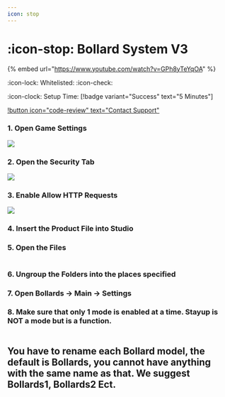 ```yaml
---
icon: stop
---
```


# :icon-stop: Bollard System V3

{% embed url="https://www.youtube.com/watch?v=GPh8yTeYqOA" %}

:icon-lock: Whitelisted: :icon-check:

:icon-clock: Setup Time: [!badge variant="Success" text="5 Minutes"]

[!button icon="code-review" text="Contact Support"](https://discord.gg/architech)


### 1. **Open Game Settings**

![](<https://files.gitbook.com/v0/b/gitbook-x-prod.appspot.com/o/spaces%2Fudgwvw8daCrADYEGvCEn%2Fuploads%2F8U67XbRjqf7y6BjDgDkc%2FScreenshot%202022-12-16%20at%205.40.26%20PM.png?alt=media&token=49571fcc-20b0-4efd-96d1-e2b131707fbf>)

### 2\. **Open the Security Tab**

![](<https://files.gitbook.com/v0/b/gitbook-x-prod.appspot.com/o/spaces%2Fudgwvw8daCrADYEGvCEn%2Fuploads%2FiGhOvQo1KUxanK4hJDak%2FScreenshot%202022-12-16%20at%205.41.25%20PM.png?alt=media&token=74694179-10d6-4227-a17e-470b4669fcb2>)

### 3\. **Enable Allow HTTP Requests**

![](<[https://files.gitbook.com/v0/b/gitbook-x-prod.appspot.com/o/spaces%2Fudgwvw8daCrADYEGvCEn%2Fuploads%2FiGhOvQo1KUxanK4hJDak%2FScreenshot%202022-12-16%20at%205.41.25%20PM.png?alt=media&token=74694179-10d6-4227-a17e-470b4669fcb2](https://files.gitbook.com/v0/b/gitbook-x-prod.appspot.com/o/spaces%2Fudgwvw8daCrADYEGvCEn%2Fuploads%2F3Z69W1viNETCHtC0cDbD%2FScreenshot%202022-12-16%20at%205.42.53%20PM.png?alt=media&token=fec859bb-7265-4066-9ab8-4edc932f430d)>)

### 4\. **Insert the Product File into Studio**

### 5\. **Open the Files**


<figure><img src="https://media.discordapp.net/attachments/1125146121199685743/1128401397172424744/Screenshot_2023-07-11_at_8.04.13_PM.png?width=718&height=1024" alt=""><figcaption></figcaption></figure>



### 6\. **Ungroup the Folders into the places specified**

### 7\. **Open Bollards -> Main -> Settings**

### 8\. **Make sure that only 1 mode is enabled at a time. Stayup is NOT a mode but is a function.**

<figure><img src="https://media.discordapp.net/attachments/1125146121199685743/1128401103151693921/Screenshot_2023-07-11_at_8.02.58_PM.png?width=1702&height=1024" alt=""><figcaption></figcaption></figure>


## You have to rename each Bollard model, the default is Bollards, you cannot have anything with the same name as that. We suggest Bollards1, Bollards2 Ect.
